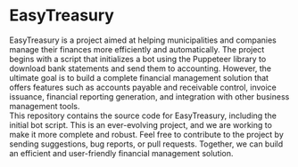 # EasyTreasury
EasyTreasury is a project aimed at helping municipalities and companies manage their finances more efficiently and automatically. 
The project begins with a script that initializes a bot using the Puppeteer library to download bank statements and send them to accounting. 
However, the ultimate goal is to build a complete financial management solution that offers features such as accounts payable and receivable control, invoice issuance, financial reporting generation, and integration with other business management tools.  
This repository contains the source code for EasyTreasury, including the initial bot script. 
This is an ever-evolving project, and we are working to make it more complete and robust. Feel free to contribute to the project by sending suggestions, bug reports, or pull requests. 
Together, we can build an efficient and user-friendly financial management solution.